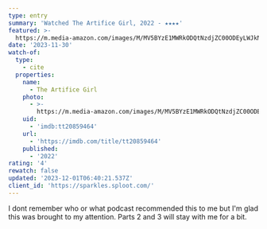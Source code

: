 ```yaml
---
type: entry
summary: 'Watched The Artifice Girl, 2022 - ★★★★'
featured: >-
  https://m.media-amazon.com/images/M/MV5BYzE1MWRkODQtNzdjZC00ODEyLWJkNDMtYzFiZjljNDIwNzRkXkEyXkFqcGdeQXVyMzQwMTY2Nzk@._V1_SX300.jpg
date: '2023-11-30'
watch-of:
  type:
    - cite
  properties:
    name:
      - The Artifice Girl
    photo:
      - >-
        https://m.media-amazon.com/images/M/MV5BYzE1MWRkODQtNzdjZC00ODEyLWJkNDMtYzFiZjljNDIwNzRkXkEyXkFqcGdeQXVyMzQwMTY2Nzk@._V1_SX300.jpg
    uid:
      - 'imdb:tt20859464'
    url:
      - 'https://imdb.com/title/tt20859464'
    published:
      - '2022'
rating: '4'
rewatch: false
updated: '2023-12-01T06:40:21.537Z'
client_id: 'https://sparkles.sploot.com/'
---
```

I dont remember who or what podcast recommended this to me but I'm glad this was brought to my attention. Parts 2 and 3 will stay with me for a bit.
